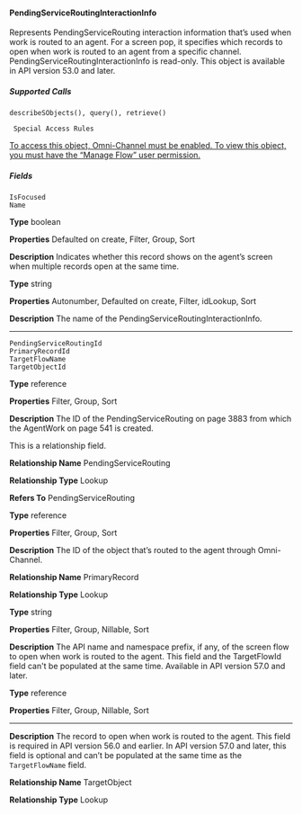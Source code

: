 #### PendingServiceRoutingInteractionInfo

Represents PendingServiceRouting interaction information that’s used when work is routed to an agent. For a screen pop, it specifies
which records to open when work is routed to an agent from a specific channel. PendingServiceRoutingInteractionInfo is read-only. This
object is available in API version 53.0 and later.

##### Supported Calls
```
describeSObjects(), query(), retrieve()

 Special Access Rules

```
[To access this object, Omni-Channel must be enabled. To view this object, you must have the “Manage Flow” user permission.](https://help.salesforce.com/articleView?id=omnichannel_intro.htm&type=5&language=en_US)

##### Fields

```
IsFocused
Name

```

**Type**
boolean

**Properties**
Defaulted on create, Filter, Group, Sort

**Description**
Indicates whether this record shows on the agent’s screen when multiple records open at
the same time.

**Type**
string

**Properties**
Autonumber, Defaulted on create, Filter, idLookup, Sort

**Description**
The name of the PendingServiceRoutingInteractionInfo.


-----

```
PendingServiceRoutingId
PrimaryRecordId
TargetFlowName
TargetObjectId

```

**Type**
reference

**Properties**
Filter, Group, Sort

**Description**
The ID of the PendingServiceRouting on page 3883 from which the AgentWork on page 541
is created.

This is a relationship field.

**Relationship Name**
PendingServiceRouting

**Relationship Type**
Lookup

**Refers To**
PendingServiceRouting

**Type**
reference

**Properties**
Filter, Group, Sort

**Description**
The ID of the object that’s routed to the agent through Omni-Channel.

**Relationship Name**
PrimaryRecord

**Relationship Type**
Lookup

**Type**
string

**Properties**
Filter, Group, Nillable, Sort

**Description**
The API name and namespace prefix, if any, of the screen flow to open when work is routed
to the agent. This field and the TargetFlowId field can't be populated at the same time.
Available in API version 57.0 and later.

**Type**
reference

**Properties**
Filter, Group, Nillable, Sort


-----

**Description**
The record to open when work is routed to the agent. This field is required in API version
56.0 and earlier. In API version 57.0 and later, this field is optional and can’t be populated at
the same time as the `TargetFlowName` field.

**Relationship Name**
TargetObject

**Relationship Type**
Lookup
